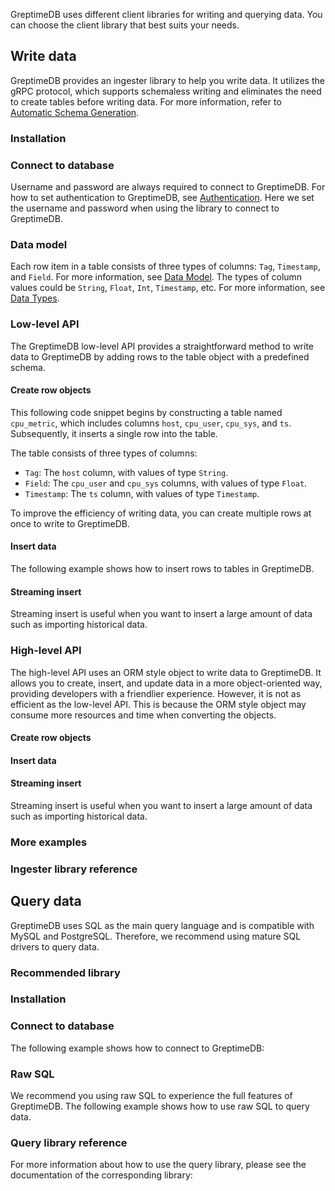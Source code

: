 
GreptimeDB uses different client libraries for writing and querying data.
You can choose the client library that best suits your needs.

## Write data

GreptimeDB provides an ingester library to help you write data.
It utilizes the gRPC protocol,
which supports schemaless writing and eliminates the need to create tables before writing data.
For more information, refer to [Automatic Schema Generation](/user-guide/write-data/overview.md#automatic-schema-generation).

<div id="ingester-lib-introduction"></div>

### Installation

<div id="ingester-lib-installation"></div>

### Connect to database

Username and password are always required to connect to GreptimeDB.
For how to set authentication to GreptimeDB, see [Authentication](/user-guide/clients/authentication.md).
Here we set the username and password when using the library to connect to GreptimeDB.

<div id="ingester-lib-connect"></div>

### Data model

Each row item in a table consists of three types of columns: `Tag`, `Timestamp`, and `Field`. For more information, see [Data Model](/user-guide/concepts/data-model.md).
The types of column values could be `String`, `Float`, `Int`, `Timestamp`, etc. For more information, see [Data Types](/reference/sql/data-types.md).

### Low-level API

The GreptimeDB low-level API provides a straightforward method to write data to GreptimeDB 
by adding rows to the table object with a predefined schema.

#### Create row objects

This following code snippet begins by constructing a table named `cpu_metric`,
which includes columns `host`, `cpu_user`, `cpu_sys`, and `ts`. 
Subsequently, it inserts a single row into the table.

The table consists of three types of columns:

- `Tag`: The `host` column, with values of type `String`.
- `Field`: The `cpu_user` and `cpu_sys` columns, with values of type `Float`.
- `Timestamp`: The `ts` column, with values of type `Timestamp`.

<div id="low-level-object"></div>

To improve the efficiency of writing data, you can create multiple rows at once to write to GreptimeDB.

<div id="create-rows"></div>

#### Insert data

The following example shows how to insert rows to tables in GreptimeDB.

<div id="insert-rows"></div>

#### Streaming insert

Streaming insert is useful when you want to insert a large amount of data such as importing historical data.

<div id="streaming-insert"></div>

<div id="update-rows"></div>

<!-- TODO ### Delete Metrics -->

### High-level API

The high-level API uses an ORM style object to write data to GreptimeDB.
It allows you to create, insert, and update data in a more object-oriented way,
providing developers with a friendlier experience.
However, it is not as efficient as the low-level API.
This is because the ORM style object may consume more resources and time when converting the objects.

#### Create row objects

<div id="high-level-style-object"></div>

#### Insert data

<div id="high-level-style-insert-data"></div>

#### Streaming insert

Streaming insert is useful when you want to insert a large amount of data such as importing historical data.

<div id="high-level-style-streaming-insert"></div>

<div id="high-level-style-update-data"></div>

### More examples

<div id="more-ingestion-examples"></div>

<div id="ingester-lib-debug-logs"></div>

### Ingester library reference

<div id="ingester-lib-reference"></div>

## Query data

GreptimeDB uses SQL as the main query language and is compatible with MySQL and PostgreSQL.
Therefore, we recommend using mature SQL drivers to query data.

### Recommended library

<div id="recommended-query-library"></div>

### Installation

<div id="query-library-installation"></div>

### Connect to database

The following example shows how to connect to GreptimeDB:

<div id="query-library-connect"></div>

### Raw SQL

We recommend you using raw SQL to experience the full features of GreptimeDB.
The following example shows how to use raw SQL to query data.

<div id="query-library-raw-sql"></div>

### Query library reference

For more information about how to use the query library, please see the documentation of the corresponding library:

<div id="query-lib-doc-link"></div>
